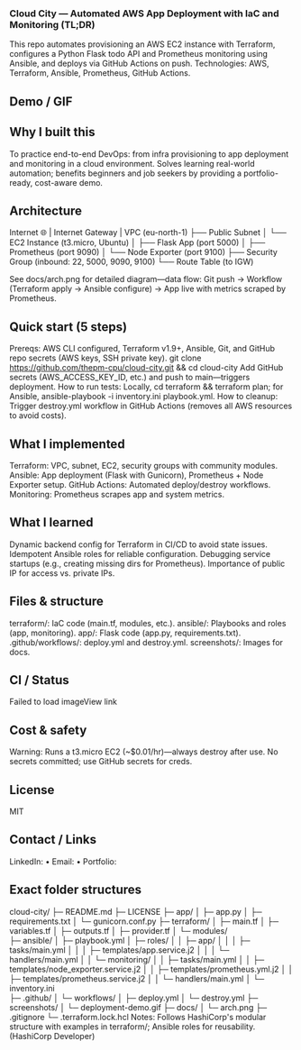 ### Cloud City — Automated AWS App Deployment with IaC and Monitoring (TL;DR)
This repo automates provisioning an AWS EC2 instance with Terraform, configures a Python Flask todo API and Prometheus monitoring using Ansible, and deploys via GitHub Actions on push. 
Technologies: AWS, Terraform, Ansible, Prometheus, GitHub Actions.

## Demo / GIF

## Why I built this
To practice end-to-end DevOps: from infra provisioning to app deployment and monitoring in a cloud environment.
Solves learning real-world automation; benefits beginners and job seekers by providing a portfolio-ready, cost-aware demo.

## Architecture
Internet 🌐
  |
Internet Gateway
  |
VPC (eu-north-1)
  ├── Public Subnet
  │   └── EC2 Instance (t3.micro, Ubuntu)
  │       ├── Flask App (port 5000)
  │       ├── Prometheus (port 9090)
  │       └── Node Exporter (port 9100)
  ├── Security Group (inbound: 22, 5000, 9090, 9100)
  └── Route Table (to IGW)

 See docs/arch.png for detailed diagram—data flow: Git push → Workflow (Terraform apply → Ansible configure) → App live with metrics scraped by Prometheus.

## Quick start (5 steps)
Prereqs: AWS CLI configured, Terraform v1.9+, Ansible, Git, and GitHub repo secrets (AWS keys, SSH private key).
git clone https://github.com/thepm-cpu/cloud-city.git && cd cloud-city
Add GitHub secrets (AWS_ACCESS_KEY_ID, etc.) and push to main—triggers deployment.
How to run tests: Locally, cd terraform && terraform plan; for Ansible, ansible-playbook -i inventory.ini playbook.yml.
How to cleanup: Trigger destroy.yml workflow in GitHub Actions (removes all AWS resources to avoid costs).

## What I implemented
Terraform: VPC, subnet, EC2, security groups with community modules.
Ansible: App deployment (Flask with Gunicorn), Prometheus + Node Exporter setup.
GitHub Actions: Automated deploy/destroy workflows.
Monitoring: Prometheus scrapes app and system metrics.

## What I learned
Dynamic backend config for Terraform in CI/CD to avoid state issues.
Idempotent Ansible roles for reliable configuration.
Debugging service startups (e.g., creating missing dirs for Prometheus).
Importance of public IP for access vs. private IPs.

## Files & structure
terraform/: IaC code (main.tf, modules, etc.).
ansible/: Playbooks and roles (app, monitoring).
app/: Flask code (app.py, requirements.txt).
.github/workflows/: deploy.yml and destroy.yml.
screenshots/: Images for docs.

## CI / Status
Failed to load imageView link

## Cost & safety
Warning: Runs a t3.micro EC2 (~$0.01/hr)—always destroy after use. No secrets committed; use GitHub secrets for creds.

## License
MIT

## Contact / Links
LinkedIn: <your-link> • Email: <your-email> • Portfolio: <portfolio-repo>

## Exact folder structures
cloud-city/
├─ README.md
├─ LICENSE
├─ app/
│  ├─ app.py
│  ├─ requirements.txt
│  └─ gunicorn.conf.py
├─ terraform/
│  ├─ main.tf
│  ├─ variables.tf
│  ├─ outputs.tf
│  ├─ provider.tf
│  └─ modules/  
├─ ansible/
│  ├─ playbook.yml
│  ├─ roles/
│  │  ├─ app/
│  │  │  ├─ tasks/main.yml
│  │  │  ├─ templates/app.service.j2
│  │  │  └─ handlers/main.yml
│  │  └─ monitoring/
│  │     ├─ tasks/main.yml
│  │     ├─ templates/node_exporter.service.j2
│  │     ├─ templates/prometheus.yml.j2
│  │     ├─ templates/prometheus.service.j2
│  │     └─ handlers/main.yml
│  └─ inventory.ini  
├─ .github/
│  └─ workflows/
│     ├─ deploy.yml
│     └─ destroy.yml
├─ screenshots/
│  └─ deployment-demo.gif
├─ docs/
│  └─ arch.png
├─ .gitignore
└─ .terraform.lock.hcl
Notes: Follows HashiCorp's modular structure with examples in terraform/; Ansible roles for reusability. (HashiCorp Developer)